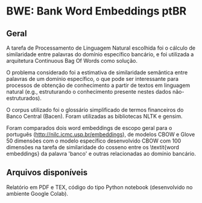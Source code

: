 # BWE: Bank Word Embeddings ptBR

## Geral

A tarefa de Processamento de Linguagem Natural escolhida foi o cálculo de similaridade entre palavras do domínio específico bancário, e foi utilizada a arquitetura Continuous Bag Of Words como solução.

O problema considerado foi a estimativa de similaridade semântica entre palavras de um domínio específico, o que pode ser interessante para processos de obtenção de conhecimento a partir de textos em linguagem natural (e.g., estruturando o conhecimento presente nestes dados não-estruturados).

O corpus utilizado foi o glossário simplificado de termos financeiros do Banco Central (Bacen).
Foram utilizadas as bibliotecas NLTK e gensim.

Foram comparados dois word embeddings de escopo geral para o português (http://nilc.icmc.usp.br/embeddings), de modelos CBOW e Glove 50 dimensões com o modelo específico desenvolvido CBOW com 100 dimensões na tarefa de similaridade do cosseno entre os \textit{word embeddings} da palavra 'banco' e outras relacionadas ao domínio bancário.

## Arquivos disponíveis

Relatório em PDF e TEX, código do tipo Python notebook (desenvolvido no ambiente Google Colab).

